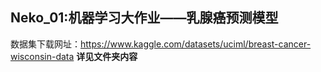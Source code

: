 ## Neko_01:机器学习大作业——乳腺癌预测模型
数据集下载网址：https://www.kaggle.com/datasets/uciml/breast-cancer-wisconsin-data
**详见文件夹内容**
